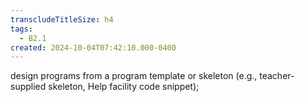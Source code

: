 ```yaml
---
transcludeTitleSize: h4
tags:
  - B2.1
created: 2024-10-04T07:42:10.000-0400
---
```

design programs from a program template or skeleton (e.g., teacher-supplied skeleton, Help facility code snippet);